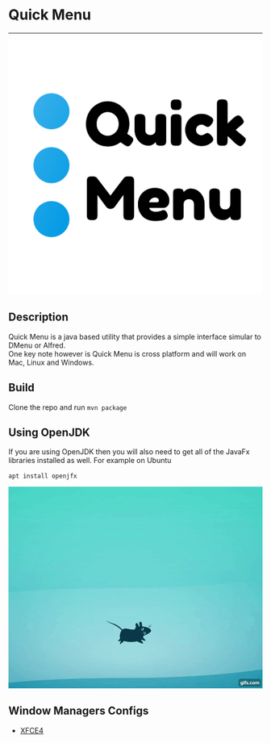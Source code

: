# Quick Menu
---

![Quick Menu Logo](docs/quickmenu.png)

## Description
Quick Menu is a java based utility that provides a simple interface simular to DMenu or Alfred.  
One key note however is Quick Menu is cross platform and will work on Mac, Linux and Windows.

## Build
Clone the repo and run `mvn package`

## Using OpenJDK
If you are using OpenJDK then you will also need to get all of the JavaFx libraries installed as well.
For example on Ubuntu
```
apt install openjfx
```

![Image running xfce4](docs/xfce4.gif)

## Window Managers Configs
* [XFCE4](docs/xfce4.md)

